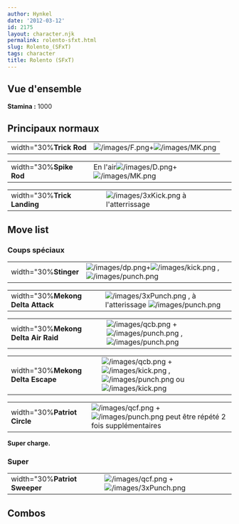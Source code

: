 ```yaml
---
author: Hynkel
date: '2012-03-12'
id: 2175
layout: character.njk
permalink: rolento-sfxt.html
slug: Rolento_(SFxT)
tags: character
title: Rolento (SFxT)
---
```


## Vue d'ensemble

**Stamina :** 1000

## Principaux normaux

|                         |                                                                         |
|-------------------------|-------------------------------------------------------------------------|
| width="30%**Trick Rod** | ![](/images/F.png "/images/F.png")+![](/images/MK.png "/images/MK.png") |

|                         |                                                                                 |
|-------------------------|---------------------------------------------------------------------------------|
| width="30%**Spike Rod** | En l'air![](/images/D.png "/images/D.png")+![](/images/MK.png "/images/MK.png") |

|                             |                                                               |
|-----------------------------|---------------------------------------------------------------|
| width="30%**Trick Landing** | ![](/images/3xKick.png "/images/3xKick.png") à l'atterrissage |

## Move list

### Coups spéciaux

|                       |                                                                                                                            |
|-----------------------|----------------------------------------------------------------------------------------------------------------------------|
| width="30%**Stinger** | ![](/images/dp.png "/images/dp.png")+![](/images/kick.png "/images/kick.png") , ![](/images/punch.png "/images/punch.png") |

|                                   |                                                                                                             |
|-----------------------------------|-------------------------------------------------------------------------------------------------------------|
| width="30%**Mekong Delta Attack** | ![](/images/3xPunch.png "/images/3xPunch.png") , à l'atterissage ![](/images/punch.png "/images/punch.png") |

|                                     |                                                                                                                                  |
|-------------------------------------|----------------------------------------------------------------------------------------------------------------------------------|
| width="30%**Mekong Delta Air Raid** | ![](/images/qcb.png "/images/qcb.png") + ![](/images/punch.png "/images/punch.png") , ![](/images/punch.png "/images/punch.png") |

|                                   |                                                                                                                                                                            |
|-----------------------------------|----------------------------------------------------------------------------------------------------------------------------------------------------------------------------|
| width="30%**Mekong Delta Escape** | ![](/images/qcb.png "/images/qcb.png") + ![](/images/kick.png "/images/kick.png") , ![](/images/punch.png "/images/punch.png") ou ![](/images/kick.png "/images/kick.png") |

|                              |                                                                                                                             |
|------------------------------|-----------------------------------------------------------------------------------------------------------------------------|
| width="30%**Patriot Circle** | ![](/images/qcf.png "/images/qcf.png") + ![](/images/punch.png "/images/punch.png") peut être répété 2 fois supplémentaires |

**Super charge.**

### Super

|                               |                                                                                         |
|-------------------------------|-----------------------------------------------------------------------------------------|
| width="30%**Patriot Sweeper** | ![](/images/qcf.png "/images/qcf.png") + ![](/images/3xPunch.png "/images/3xPunch.png") |

## Combos